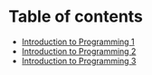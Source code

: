 # Table of contents

* [Introduction to Programming 1](README.md)
* [Introduction to Programming 2](introduction-to-programming-2.md)
* [Introduction to Programming 3](introduction-to-programming-3.md)

